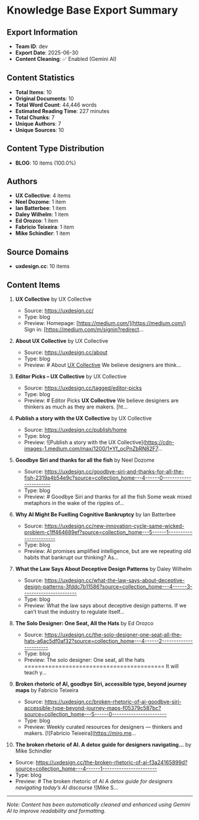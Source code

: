 # Knowledge Base Export Summary

## Export Information
- **Team ID**: dev
- **Export Date**: 2025-06-30
- **Content Cleaning**: ✅ Enabled (Gemini AI)

## Content Statistics
- **Total Items**: 10
- **Original Documents**: 10
- **Total Word Count**: 44,446 words
- **Estimated Reading Time**: 227 minutes
- **Total Chunks**: 7
- **Unique Authors**: 7
- **Unique Sources**: 10

## Content Type Distribution
- **BLOG**: 10 items (100.0%)

## Authors
- **UX Collective**: 4 items
- **Neel Dozome**: 1 item
- **Ian Batterbee**: 1 item
- **Daley Wilhelm**: 1 item
- **Ed Orozco**: 1 item
- **Fabricio Teixeira**: 1 item
- **Mike Schindler**: 1 item

## Source Domains
- **uxdesign.cc**: 10 items

## Content Items
1. **UX Collective** by UX Collective
   - Source: https://uxdesign.cc/
   - Type: blog
   - Preview: Homepage: [https://medium.com/](https://medium.com/)  Sign in: [https://medium.com/m/signin?redirect...

2. **About UX Collective** by UX Collective
   - Source: https://uxdesign.cc/about
   - Type: blog
   - Preview: # About  [UX Collective](https://uxdesign.cc/ "Go to UX Collective")  We believe designers are think...

3. **Editor Picks – UX Collective** by UX Collective
   - Source: https://uxdesign.cc/tagged/editor-picks
   - Type: blog
   - Preview: # Editor Picks  **UX Collective**  We believe designers are thinkers as much as they are makers. [ht...

4. **Publish a story with the UX Collective** by UX Collective
   - Source: https://uxdesign.cc/publish/home
   - Type: blog
   - Preview: ![Publish a story with the UX Collective](https://cdn-images-1.medium.com/max/1200/1*Yf_ocPnZbRN82F7...

5. **Goodbye Siri and thanks for all the fish** by Neel Dozome
   - Source: https://uxdesign.cc/goodbye-siri-and-thanks-for-all-the-fish-2319a4b54e9c?source=collection_home---4------0-----------------------
   - Type: blog
   - Preview: # Goodbye Siri and thanks for all the fish  Some weak mixed metaphors in the wake of the ripples of...

6. **Why AI Might Be Fuelling Cognitive Bankruptcy** by Ian Batterbee
   - Source: https://uxdesign.cc/new-innovation-cycle-same-wicked-problem-c1ff464689ef?source=collection_home---5------1-----------------------
   - Type: blog
   - Preview: AI promises amplified intelligence, but are we repeating old habits that bankrupt our thinking?  As...

7. **What the Law Says About Deceptive Design Patterns** by Daley Wilhelm
   - Source: https://uxdesign.cc/what-the-law-says-about-deceptive-design-patterns-3fddc7b11586?source=collection_home---4------3-----------------------
   - Type: blog
   - Preview: What the law says about deceptive design patterns. If we can’t trust the industry to regulate itself...

8. **The Solo Designer: One Seat, All the Hats** by Ed Orozco
   - Source: https://uxdesign.cc/the-solo-designer-one-seat-all-the-hats-a6ac5df0af32?source=collection_home---4------2-----------------------
   - Type: blog
   - Preview: The solo designer: One seat, all the hats =========================================  It will teach y...

9. **Broken rhetoric of AI, goodbye Siri, accessible type, beyond journey maps** by Fabricio Teixeira
   - Source: https://uxdesign.cc/broken-rhetoric-of-ai-goodbye-siri-accessible-type-beyond-journey-maps-f05379c587bc?source=collection_home---5------0-----------------------
   - Type: blog
   - Preview: Weekly curated resources for designers — thinkers and makers.  [![Fabricio Teixeira](https://miro.me...

10. **The broken rhetoric of AI. A detox guide for designers navigating…** by Mike Schindler
   - Source: https://uxdesign.cc/the-broken-rhetoric-of-ai-f3a24165899d?source=collection_home---4------1-----------------------
   - Type: blog
   - Preview: # The broken rhetoric of AI  _A detox guide for designers navigating today’s AI discourse_  ![Mike S...


---
*Note: Content has been automatically cleaned and enhanced using Gemini AI to improve readability and formatting.*